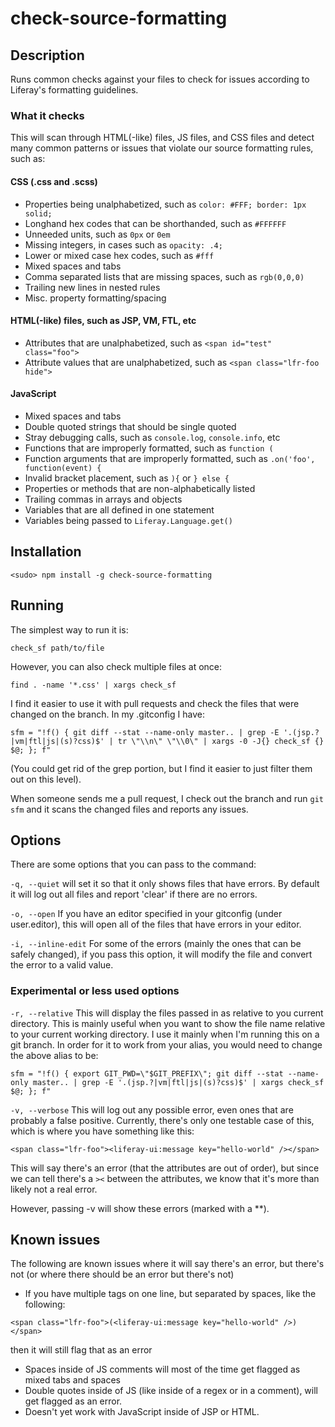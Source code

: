 check-source-formatting
=======================

## Description

Runs common checks against your files to check for issues according to Liferay's formatting guidelines.

### What it checks
This will scan through HTML(-like) files, JS files, and CSS files and detect many common patterns or issues that violate our source formatting rules, such as:

#### CSS (.css and .scss)
- Properties being unalphabetized, such as `color: #FFF; border: 1px solid;`
- Longhand hex codes that can be shorthanded, such as `#FFFFFF`
- Unneeded units, such as `0px` or `0em`
- Missing integers, in cases such as `opacity: .4;`
- Lower or mixed case hex codes, such as `#fff`
- Mixed spaces and tabs
- Comma separated lists that are missing spaces, such as `rgb(0,0,0)`
- Trailing new lines in nested rules
- Misc. property formatting/spacing

#### HTML(-like) files, such as JSP, VM, FTL, etc
- Attributes that are unalphabetized, such as `<span id="test" class="foo">`
- Attribute values that are unalphabetized, such as `<span class="lfr-foo hide">`

#### JavaScript
- Mixed spaces and tabs
- Double quoted strings that should be single quoted
- Stray debugging calls, such as `console.log`, `console.info`, etc
- Functions that are improperly formatted, such as `function (`
- Function arguments that are improperly formatted, such as `.on('foo', function(event) {`
- Invalid bracket placement, such as `){` or `} else {`
- Properties or methods that are non-alphabetically listed
- Trailing commas in arrays and objects
- Variables that are all defined in one statement
- Variables being passed to `Liferay.Language.get()`

## Installation

```
<sudo> npm install -g check-source-formatting
```

## Running

The simplest way to run it is:

```
check_sf path/to/file
```

However, you can also check multiple files at once:

```
find . -name '*.css' | xargs check_sf
```

I find it easier to use it with pull requests and check the files that were changed on the branch.
In my .gitconfig I have:

```
sfm = "!f() { git diff --stat --name-only master.. | grep -E '.(jsp.?|vm|ftl|js|(s)?css)$' | tr \"\\n\" \"\\0\" | xargs -0 -J{} check_sf {} $@; }; f"
```

(You could get rid of the grep portion, but I find it easier to just filter them out on this level).

When someone sends me a pull request, I check out the branch and run `git sfm` and it scans the changed files and reports any issues.

## Options

There are some options that you can pass to the command:

`-q, --quiet` will set it so that it only shows files that have errors. By default it will log out all files and report 'clear' if there are no errors.

`-o, --open` If you have an editor specified in your gitconfig (under user.editor), this will open all of the files that have errors in your editor.

`-i, --inline-edit` For some of the errors (mainly the ones that can be safely changed), if you pass this option, it will modify the file and convert the error to a valid value.

### Experimental or less used options

`-r, --relative` This will display the files passed in as relative to you current directory.
This is mainly useful when you want to show the file name relative to your current working directory.
I use it mainly when I'm running this on a git branch. In order for it to work from your alias, you would need to change the above alias to be:
```
sfm = "!f() { export GIT_PWD=\"$GIT_PREFIX\"; git diff --stat --name-only master.. | grep -E '.(jsp.?|vm|ftl|js|(s)?css)$' | xargs check_sf $@; }; f"
```

`-v, --verbose` This will log out any possible error, even ones that are probably a false positive.
Currently, there's only one testable case of this, which is where you have something like this:
```
<span class="lfr-foo"><liferay-ui:message key="hello-world" /></span>
```
This will say there's an error (that the attributes are out of order), but since we can tell there's a `><` between the attributes, we know that it's more than likely not a real error.

However, passing -v will show these errors (marked with a **).

## Known issues
The following are known issues where it will say there's an error, but there's not (or where there should be an error but there's not)

- If you have multiple tags on one line, but separated by spaces, like the following:
```
<span class="lfr-foo">(<liferay-ui:message key="hello-world" />)</span>
```
then it will still flag that as an error
- Spaces inside of JS comments will most of the time get flagged as mixed tabs and spaces
- Double quotes inside of JS (like inside of a regex or in a comment), will get flagged as an error.
- Doesn't yet work with JavaScript inside of JSP or HTML.